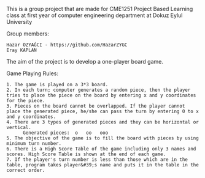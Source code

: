 This is a group project that are made for CME1251 Project Based Learning class at first year of computer engineering department at Dokuz Eylul University

Group members:

    Hazar ÖZYAĞCI - https://github.com/HazarZYGC
    Eray KAPLAN


The aim of the project is to develop a one-player board game.

Game Playing Rules:

    1. The game is played on a 3*3 board.
    2. In each turn; computer generates a random piece, then the player tries to place the piece on the board by entering x and y coordinates for the piece.
    3. Pieces on the board cannot be overlapped. If the player cannot place the generated piece, he/she can pass the turn by entering 0 to x and y coordinates.
    4. There are 3 types of generated pieces and they can be horizontal or vertical.
          Generated pieces:  o   oo   ooo
    5. The objective of the game is to fill the board with pieces by using minimum turn number.
    6. There is a High Score Table of the game including only 3 names and scores. High Score Table is shown at the end of each game.
    7. If the player's turn number is less than those which are in the table, program takes player&#39;s name and puts it in the table in the correct order.
